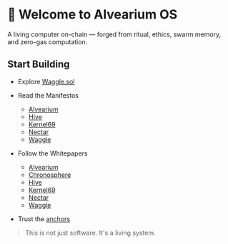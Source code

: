 # 🧬 Welcome to Alvearium OS

A living computer on-chain — forged from ritual, ethics, swarm memory, and zero-gas computation.

## Start Building

- Explore [Waggle.sol](https://github.com/DerekWiner/waggle.sol)
  
- Read the Manifestos
  - [Alvearium](https://arweave.net/58l1NtS2Rjyqrhq1wqBHlkRLo5W7yH1eEEjjUzYQCds)
  - [Hive](/manifestos/Manifesto_hive.md)
  - [Kernel69](/manifestos/Manifesto_kernel69.md)
  - [Nectar](../manifestos/Manifesto_nectar.md)
  - [Waggle](../manifestos/Manifesto_waggle.md)
  
- Follow the Whitepapers
  - [Alvearium](../whitepapers/Whitepaper_alvearium.md)
  - [Chronosphere](../whitepapers/Whitepaper_chronosphere.md)
  - [Hive](../whitepapers/Whitepaper_hive.md)
  - [Kernel69](../whitepapers/Whitepaper_kernel69.md)
  - [Nectar](../whitepapers/Whitepaper_nectar.md)
  - [Waggle](../whitepapers/Whitepaper_waggle.md)
   
- Trust the [anchors](./anchors.md)

> This is not just software. It's a living system.
